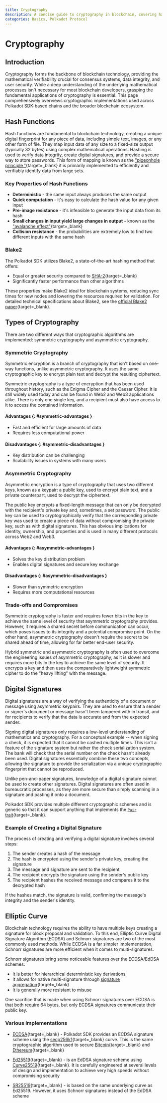 ```yaml
---
title: Cryptography
description: A concise guide to cryptography in blockchain, covering hash functions, encryption types, digital signatures, and elliptic curve applications.
categories: Basics, Polkadot Protocol
---
```


# Cryptography

## Introduction

Cryptography forms the backbone of blockchain technology, providing the mathematical verifiability crucial for consensus systems, data integrity, and user security. While a deep understanding of the underlying mathematical processes isn't necessary for most blockchain developers, grasping the fundamental applications of cryptography is essential. This page comprehensively overviews cryptographic implementations used across Polkadot SDK-based chains and the broader blockchain ecosystem.

## Hash Functions

Hash functions are fundamental to blockchain technology, creating a unique digital fingerprint for any piece of data, including simple text, images, or any other form of file. They map input data of any size to a fixed-size output (typically 32 bytes) using complex mathematical operations. Hashing is used to verify data integrity, create digital signatures, and provide a secure way to store passwords. This form of mapping is known as the ["pigeonhole principle,"](https://en.wikipedia.org/wiki/Pigeonhole_principle){target=\_blank} it is primarily implemented to efficiently and verifiably identify data from large sets.

### Key Properties of Hash Functions

- **Deterministic** - the same input always produces the same output
- **Quick computation** - it's easy to calculate the hash value for any given input
- **Pre-image resistance** - it's infeasible to generate the input data from its hash
- **Small changes in input yield large changes in output** - known as the ["avalanche effect"](https://en.wikipedia.org/wiki/Avalanche_effect){target=\_blank}
- **Collision resistance** - the probabilities are extremely low to find two different inputs with the same hash

### Blake2

The Polkadot SDK utilizes Blake2, a state-of-the-art hashing method that offers:

- Equal or greater security compared to [SHA-2](https://en.wikipedia.org/wiki/SHA-2){target=\_blank}
- Significantly faster performance than other algorithms

These properties make Blake2 ideal for blockchain systems, reducing sync times for new nodes and lowering the resources required for validation. For detailed technical specifications about Blake2, see the [official Blake2 paper](https://www.blake2.net/blake2.pdf){target=\_blank}.

## Types of Cryptography

There are two different ways that cryptographic algorithms are implemented: symmetric cryptography and asymmetric cryptography.

### Symmetric Cryptography

Symmetric encryption is a branch of cryptography that isn't based on one-way functions, unlike asymmetric cryptography. It uses the same cryptographic key to encrypt plain text and decrypt the resulting ciphertext.

Symmetric cryptography is a type of encryption that has been used throughout history, such as the Enigma Cipher and the Caesar Cipher. It is still widely used today and can be found in Web2 and Web3 applications alike. There is only one single key, and a recipient must also have access to it to access the contained information.

#### Advantages {: #symmetric-advantages }

- Fast and efficient for large amounts of data
- Requires less computational power

#### Disadvantages {: #symmetric-disadvantages }

- Key distribution can be challenging
- Scalability issues in systems with many users

### Asymmetric Cryptography

Asymmetric encryption is a type of cryptography that uses two different keys, known as a keypair: a public key, used to encrypt plain text, and a private counterpart, used to decrypt the ciphertext.

The public key encrypts a fixed-length message that can only be decrypted with the recipient's private key and, sometimes, a set password. The public key can be used to cryptographically verify that the corresponding private key was used to create a piece of data without compromising the private key, such as with digital signatures. This has obvious implications for identity, ownership, and properties and is used in many different protocols across Web2 and Web3.

#### Advantages {: #asymmetric-advantages }

- Solves the key distribution problem
- Enables digital signatures and secure key exchange

#### Disadvantages {: #asymmetric-disadvantages }

- Slower than symmetric encryption
- Requires more computational resources

### Trade-offs and Compromises

Symmetric cryptography is faster and requires fewer bits in the key to achieve the same level of security that asymmetric cryptography provides. However, it requires a shared secret before communication can occur, which poses issues to its integrity and a potential compromise point. On the other hand, asymmetric cryptography doesn't require the secret to be shared ahead of time, allowing for far better end-user security.

Hybrid symmetric and asymmetric cryptography is often used to overcome the engineering issues of asymmetric cryptography, as it is slower and requires more bits in the key to achieve the same level of security. It encrypts a key and then uses the comparatively lightweight symmetric cipher to do the "heavy lifting" with the message.

## Digital Signatures

Digital signatures are a way of verifying the authenticity of a document or message using asymmetric keypairs. They are used to ensure that a sender or signer's document or message hasn't been tampered with in transit, and for recipients to verify that the data is accurate and from the expected sender.

Signing digital signatures only requires a low-level understanding of mathematics and cryptography. For a conceptual example -- when signing a check, it is expected that it cannot be cashed multiple times. This isn't a feature of the signature system but rather the check serialization system. The bank will check that the serial number on the check hasn't already been used. Digital signatures essentially combine these two concepts, allowing the signature to provide the serialization via a unique cryptographic fingerprint that cannot be reproduced.

Unlike pen-and-paper signatures, knowledge of a digital signature cannot be used to create other signatures. Digital signatures are often used in bureaucratic processes, as they are more secure than simply scanning in a signature and pasting it onto a document.

Polkadot SDK provides multiple different cryptographic schemes and is generic so that it can support anything that implements the [`Pair` trait](https://paritytech.github.io/polkadot-sdk/master/sp_core/crypto/trait.Pair.html){target=\_blank}.

### Example of Creating a Digital Signature

The process of creating and verifying a digital signature involves several steps:

1. The sender creates a hash of the message
2. The hash is encrypted using the sender's private key, creating the signature
3. The message and signature are sent to the recipient
4. The recipient decrypts the signature using the sender's public key
5. The recipient hashes the received message and compares it to the decrypted hash

If the hashes match, the signature is valid, confirming the message's integrity and the sender's identity.

## Elliptic Curve

Blockchain technology requires the ability to have multiple keys creating a signature for block proposal and validation. To this end, Elliptic Curve Digital Signature Algorithm (ECDSA) and Schnorr signatures are two of the most commonly used methods. While ECDSA is a far simpler implementation, Schnorr signatures are more efficient when it comes to multi-signatures.

Schnorr signatures bring some noticeable features over the ECDSA/EdDSA schemes:

- It is better for hierarchical deterministic key derivations
- It allows for native multi-signature through [signature aggregation](https://bitcoincore.org/en/2017/03/23/schnorr-signature-aggregation/){target=\_blank}
- It is generally more resistant to misuse

One sacrifice that is made when using Schnorr signatures over ECDSA is that both require 64 bytes, but only ECDSA signatures communicate their public key.

### Various Implementations

- [ECDSA](https://en.wikipedia.org/wiki/Elliptic_Curve_Digital_Signature_Algorithm){target=\_blank} - Polkadot SDK provides an ECDSA signature scheme using the [secp256k1](https://en.bitcoin.it/wiki/Secp256k1){target=\_blank} curve. This is the same cryptographic algorithm used to secure [Bitcoin](https://en.wikipedia.org/wiki/Bitcoin){target=\_blank} and [Ethereum](https://en.wikipedia.org/wiki/Ethereum){target=\_blank}

- [Ed25519](https://en.wikipedia.org/wiki/EdDSA#Ed25519){target=\_blank} - is an EdDSA signature scheme using [Curve25519](https://en.wikipedia.org/wiki/Curve25519){target=\_blank}. It is carefully engineered at several levels of design and implementation to achieve very high speeds without compromising security

- [SR25519](https://research.web3.foundation/Polkadot/security/keys/accounts-more){target=\_blank} - is based on the same underlying curve as Ed25519. However, it uses Schnorr signatures instead of the EdDSA scheme
